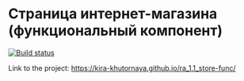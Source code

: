 # Страница интернет-магазина (функциональный компонент)

[![Build status](https://ci.appveyor.com/api/projects/status/808v7v75jxn2t7te?svg=true)](https://ci.appveyor.com/project/kira-khutornaya/ra-1-1-store-func)

Link to the project: https://kira-khutornaya.github.io/ra_1.1_store-func/

